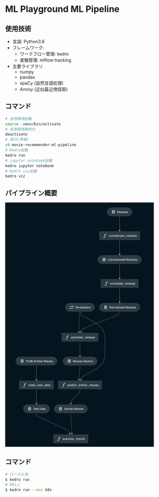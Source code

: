 # ML Playground ML Pipeline

## 使用技術

- 言語: Python3.8
- フレームワーク:
  - ワークフロー管理: kedro
  - 実験管理: mlflow tracking
- 主要ライブラリ
  - numpy
  - pandas
  - spaCy (自然言語処理)
  - Annoy (近似最近傍探索)

## コマンド

```bash
# 仮想環境起動
source .venv/bin/activate
# 仮想環境無効化
deactivate
# 実行(準備)
cd movie-recommender-ml-pipeline
# Kedro起動
kedro run
# jupyter notebook起動
kedro jupyter notebook
# kedro viz起動
kedro viz
```

## パイプライン概要

<img src="https://github.com/yuya-okada527/ml-playground/blob/develop/docs/phase1/%20image/kedro_viz.png" width="480">

## コマンド

```bash
# ローカル用
$ kedro run
# k8s上
$ kedro run --env k8s
```
